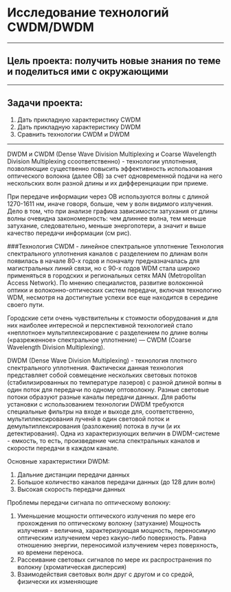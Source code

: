 # Исследование технологий CWDM/DWDM

***

## Цель проекта: получить новые знания по теме и поделиться ими с окружающими
***
## Задачи проекта:
1. Дать прикладную характеристику CWDM
2. Дать прикладную характеристику DWDM
3. Сравнить технологии CWDM и DWDM
***
DWDM и CWDM (Dense Wave Division Multiplexing и Coarse Wavelength Division Multiplexing cсоответственно) - технологии уплотнения, позволяющие существенно повысить эффективность использования оптического волокна (далее ОВ) за счет одновременной подачи на него нескольских волн разной длины и их дифференциации при приеме.

При передаче информации через ОВ используются волны с длиной 1270-1611 нм, иначе говоря, больше, чем у волн видимого излучения. Дело в том, что при анализе графика зависимости затухания от длины волны очевидна закономерность: чем длиннее волна, тем меньше затухание, следовательно, меньше энергопотери, а значит и выше качество передачи информации (см рис).

###Технология CWDM - линейное спектральное уплотнение
Технология спектрального уплотнения каналов с разделением по длинам волн появилась в начале 80-х годов и поначалу предназначалась для магистральных линий связи, но с 90-х годов WDM стала широко применяться в городских и региональных сетях MAN (Metropolitan Access Network). По мнению специалистов, развитие волоконной оптики и волоконно-оптических систем передачи, включая технологию WDM, несмотря на достигнутые успехи все еще находится в середине своего пути.

Городские сети очень чувствительны к стоимости оборудования и для них наиболее интересной и перспективной технологией стало «неплотное» мультиплексирование с разделением по длине волны («разреженное» спектральное уплотнение) — CWDM (Coarse Wavelength Division Multiplexing).


DWDM (Dense Wave Division Multiplexing) - технология плотного спектрального уплотнения. Фактически данная технология представляет собой совмещение нескольких световых потоков (стабилизированных по температуре лазеров) с разной длиной волны в один поток для передачи по одному оптоволокну. Разные световые потоки образуют разные каналы передачи данных. Для работы установки с использованием технологии DWDM требуются специальные фильтры на входе и выходе для, соответственно, мультиплексирования лученй в один световой поток и демультиплексирования (разложения) потока в лучи (и их детектирования). 
Одна из характеризующих величин в DWDM-системе - емкость, то есть, произведение числа спектральных каналов и скорости передачи в каждом канале.

Основные характеристики DWDM:
1. Дальние дистанции передачи данных
2. Большое количество каналов передачи данных (до 128 длин волн)
3. Высокая скорость передачи данных

Проблемы передачи сигнала по оптическому волокну:
1. Уменьшение мощности оптического излучения по мере его прохождения по оптическому волокну (затухание)
   Мощность излучения - величина, характеризующая мощность, переносимую оптическим излучением через какую-либо поверхность. Равна отношению энергии, переносимой излучением через поверхность, ко времени переноса.
2. Рассеивание световых сигналов по мере их распространения по волокну (хроматическая дисперсия)
3. Взаимодействия световых волн друг с другом и со средой, физически их изменяющие







